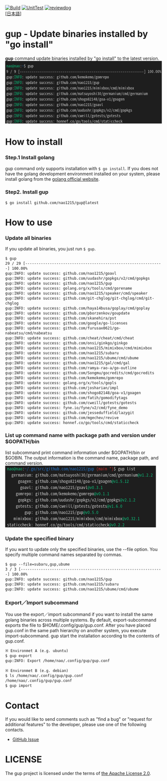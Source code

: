 [![Build](https://github.com/nao1215/gup/actions/workflows/build.yml/badge.svg)](https://github.com/nao1215/gup/actions/workflows/build.yml)
[![UnitTest](https://github.com/nao1215/gup/actions/workflows/unit_test.yml/badge.svg)](https://github.com/nao1215/gup/actions/workflows/unit_test.yml)
[![reviewdog](https://github.com/nao1215/gup/actions/workflows/reviewdog.yml/badge.svg)](https://github.com/nao1215/gup/actions/workflows/reviewdog.yml)  
[[日本語](./doc/ja/README.md)]  
# gup - Update binaries installed by "go install"
**gup** command update binaries installed by "go install" to the latest version.
![sample](./doc/img/sample.png)
# How to install
### Step.1 Install golang
gup command only supports installation with `$ go install`. If you does not have the golang development environment installed on your system, please install golang from the [golang official website](https://go.dev/doc/install).

### Step2. Install gup
```
$ go install github.com/nao1215/gup@latest
```
# How to use
### Update all binaries
If you update all binaries, you just run `$ gup`. 

```
$ gup
29 / 29 [--------------------------------------------------------------] 100.00%
gup:INFO: update success: github.com/nao1215/goavl
gup:INFO: update success: github.com/uudashr/gopkgs/v2/cmd/gopkgs
gup:INFO: update success: github.com/nao1215/gup
gup:INFO: update success: golang.org/x/tools/cmd/gorename
gup:INFO: update success: github.com/nao1215/speaker/cmd/speaker
gup:INFO: update success: github.com/git-chglog/git-chglog/cmd/git-chglog
gup:INFO: update success: github.com/haya14busa/goplay/cmd/goplay
gup:INFO: update success: github.com/pborzenkov/goupdate
gup:INFO: update success: github.com/skanehira/pst
gup:INFO: update success: github.com/google/go-licenses
gup:INFO: update success: github.com/furusax0621/go-nabeatsu/cmd/nabeatsu
gup:INFO: update success: github.com/cheat/cheat/cmd/cheat
gup:INFO: update success: github.com/onsi/ginkgo/ginkgo
gup:INFO: update success: github.com/nao1215/mimixbox/cmd/mimixbox
gup:INFO: update success: github.com/nao1215/subaru
gup:INFO: update success: github.com/nao1215/ubume/cmd/ubume
gup:INFO: update success: github.com/nao1215/gal/cmd/gal
gup:INFO: update success: github.com/ramya-rao-a/go-outline
gup:INFO: update success: github.com/Songmu/gocredits/cmd/gocredits
gup:INFO: update success: github.com/kemokemo/gomrepo
gup:INFO: update success: golang.org/x/tools/gopls
gup:INFO: update success: github.com/josharian/impl
gup:INFO: update success: github.com/shogo82148/goa-v1/goagen
gup:INFO: update success: github.com/fatih/gomodifytags
gup:INFO: update success: github.com/cweill/gotests/gotests
gup:INFO: update success: fyne.io/fyne/v2/cmd/fyne_demo
gup:INFO: update success: github.com/jesseduffield/lazygit
gup:INFO: update success: github.com/mgechev/revive
gup:INFO: update success: honnef.co/go/tools/cmd/staticcheck
```

### List up command name with package path and version under $GOPATH/bin
list subcommand print command information under $GOPATH/bin or $GOBIN. The output information is the command name, package path, and command version.
![sample](doc/img/list.png)
### Update the specified binary
If you want to update only the specified binaries, use the --file option. You specify multiple command names separated by commas.
```
$ gup --file=subaru,gup,ubume
3 / 3 [----------------------------------------------------------------] 100.00%
gup:INFO: update success: github.com/nao1215/gup
gup:INFO: update success: github.com/nao1215/subaru
gup:INFO: update success: github.com/nao1215/ubume/cmd/ubume
```
### Export／Import subcommand
You use the export／import subcommand if you want to install the same golang binaries across multiple systems. By default, export-subcommand exports the file to $HOME/.config/gup/gup.conf. After you have placed gup.conf in the same path hierarchy on another system, you execute import-subcommand. gup start the installation 
according to the contents of gup.conf.

```
※ Environmet A (e.g. ubuntu)
$ gup export
gup:INFO: Export /home/nao/.config/gup/gup.conf

※ Environmet B (e.g. debian)
$ ls /home/nao/.config/gup/gup.conf
/home/nao/.config/gup/gup.conf
$ gup import
```

# Contact
If you would like to send comments such as "find a bug" or "request for additional features" to the developer, please use one of the following contacts.

- [GitHub Issue](https://github.com/nao1215/gup/issues)

# LICENSE
The gup project is licensed under the terms of [the Apache License 2.0](./LICENSE).
